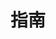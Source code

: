 <!--
 * @Author: your name
 * @Date: 2021-02-24 16:02:09
 * @LastEditTime: 2021-02-24 16:02:21
 * @LastEditors: Please set LastEditors
 * @Description: In User Settings Edit
 * @FilePath: \docify\docs\blog\guid.md
-->
# 指南